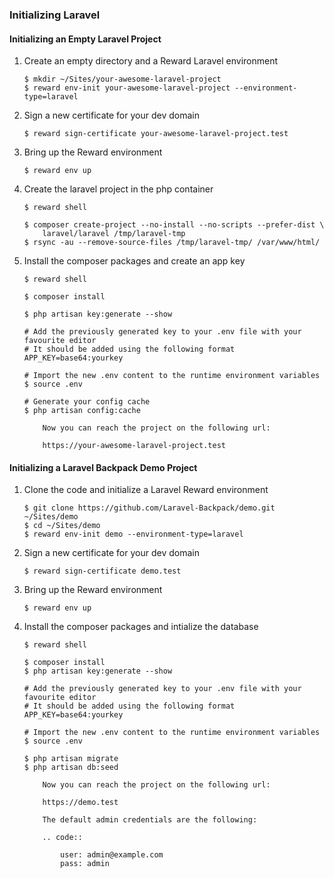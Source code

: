 ### Initializing Laravel

#### Initializing an Empty Laravel Project

1. Create an empty directory and a Reward Laravel environment

    ``` shell
    $ mkdir ~/Sites/your-awesome-laravel-project
    $ reward env-init your-awesome-laravel-project --environment-type=laravel
    ```

2. Sign a new certificate for your dev domain

    ``` shell
    $ reward sign-certificate your-awesome-laravel-project.test
    ```

3. Bring up the Reward environment

    ``` shell
    $ reward env up
    ```

4. Create the laravel project in the php container

    ``` shell
    $ reward shell

    $ composer create-project --no-install --no-scripts --prefer-dist \
        laravel/laravel /tmp/laravel-tmp
    $ rsync -au --remove-source-files /tmp/laravel-tmp/ /var/www/html/
    ```

5. Install the composer packages and create an app key

    ``` shell
    $ reward shell

    $ composer install

    $ php artisan key:generate --show

    # Add the previously generated key to your .env file with your favourite editor
    # It should be added using the following format
    APP_KEY=base64:yourkey

    # Import the new .env content to the runtime environment variables
    $ source .env

    # Generate your config cache
    $ php artisan config:cache
    ```

    ``` ...note::
        Now you can reach the project on the following url:

        https://your-awesome-laravel-project.test
    ```

#### Initializing a Laravel Backpack Demo Project

1. Clone the code and initialize a Laravel Reward environment

    ``` shell
    $ git clone https://github.com/Laravel-Backpack/demo.git ~/Sites/demo
    $ cd ~/Sites/demo
    $ reward env-init demo --environment-type=laravel
    ```

2. Sign a new certificate for your dev domain

    ``` shell
    $ reward sign-certificate demo.test
    ```

3. Bring up the Reward environment

    ``` shell
    $ reward env up
    ```

4. Install the composer packages and intialize the database

    ``` shell
    $ reward shell

    $ composer install
    $ php artisan key:generate --show

    # Add the previously generated key to your .env file with your favourite editor
    # It should be added using the following format
    APP_KEY=base64:yourkey

    # Import the new .env content to the runtime environment variables
    $ source .env

    $ php artisan migrate
    $ php artisan db:seed
    ```

    ``` ...note::
        Now you can reach the project on the following url:

        https://demo.test

        The default admin credentials are the following:

        .. code::

            user: admin@example.com
            pass: admin
    ```
